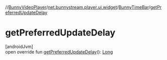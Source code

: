 //[BunnyVideoPlayer](../../../index.md)/[net.bunnystream.player.ui.widget](../index.md)/[BunnyTimeBar](index.md)/[getPreferredUpdateDelay](get-preferred-update-delay.md)

# getPreferredUpdateDelay

[androidJvm]\
open override fun [getPreferredUpdateDelay](get-preferred-update-delay.md)(): [Long](https://kotlinlang.org/api/latest/jvm/stdlib/kotlin-stdlib/kotlin/-long/index.html)
